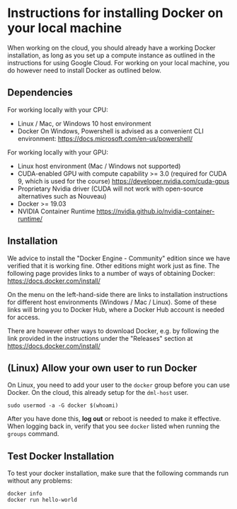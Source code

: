 # Instructions for installing Docker on your local machine
When working on the cloud, you should already have a working Docker installation, as long as you set up a compute instance as outlined in the instructions for using Google Cloud. For working on your local machine, you do however need to install Docker as outlined below.

## Dependencies
For working locally with your CPU:
* Linux / Mac, or Windows 10 host environment
* Docker
On Windows, Powershell is advised as a convenient CLI environment:
https://docs.microsoft.com/en-us/powershell/

For working locally with your GPU:
* Linux host environment (Mac / Windows not supported)
* CUDA-enabled GPU with compute capability >= 3.0 (required for CUDA 9, which is used for the course) https://developer.nvidia.com/cuda-gpus
* Proprietary Nvidia driver (CUDA will not work with open-source alternatives such as Nouveau)
* Docker >= 19.03
* NVIDIA Container Runtime https://nvidia.github.io/nvidia-container-runtime/

## Installation
We advice to install the "Docker Engine - Community" edition since we have verified that it is working fine. Other editions might work just as fine.
The following page provides links to a number of ways of obtaining Docker:
https://docs.docker.com/install/

On the menu on the left-hand-side there are links to installation instructions for different host environments (Windows / Mac / Linux). Some of these links will bring you to Docker Hub, where a Docker Hub account is needed for access.

There are however other ways to download Docker, e.g. by following the link provided in the instructions under the "Releases" section at https://docs.docker.com/install/

<!-- Windows 10
Install: https://docs.docker.com/docker-for-windows/install/
Test & get started: https://docs.docker.com/docker-for-windows/
During installation - if asked - do not check the option "Use Windows containers instead of Linux containers"
When using docker for the first time, it might ask you to enable "Hyper-V and Container features", which you will have to do. Here is how to manually enable these features (run as administrator):
https://success.docker.com/article/manually-enable-docker-for-windows-prerequisites

Legacy Windows - will run through Linux VM, introduces performance limitations
https://docs.docker.com/toolbox/toolbox_install_windows/
Do Chalmers lab computers have docker installed?
Final solution: work on cloud with CPU instance -->

## (Linux) Allow your own user to run Docker
On Linux, you need to add your user to the `docker` group before you can use Docker. On the cloud, this already setup for the `dml-host` user.
```
sudo usermod -a -G docker $(whoami)
```
After you have done this, **log out** or reboot is needed to make it effective. When logging back in, verify that you see `docker` listed when running the `groups` command.

## Test Docker Installation
To test your docker installation, make sure that the following commands run without any problems:
```
docker info
docker run hello-world
```
